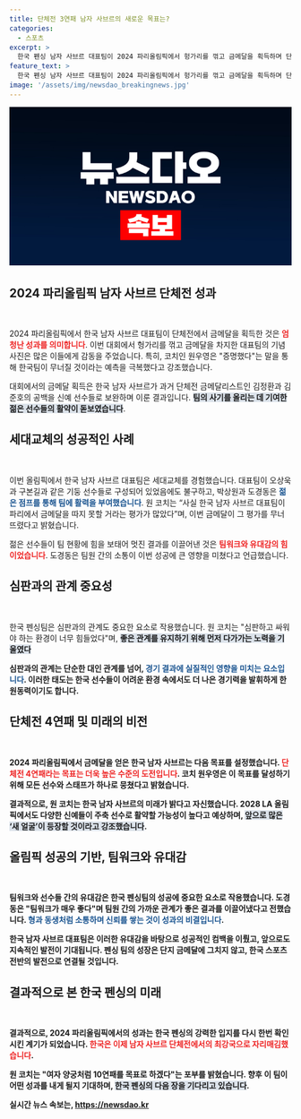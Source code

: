 ```yaml
---
title: 단체전 3연패 남자 사브르의 새로운 목표는?
categories:
  - 스포츠
excerpt: >
  한국 펜싱 남자 사브르 대표팀이 2024 파리올림픽에서 헝가리를 꺾고 금메달을 획득하며 단체전 3연패의 신화를 이어갔습니다. 세대교체와 끈끈한 팀워크로 이룬 역사적인 승리에 원 코치는 증명했다며 감격의 메시지를 전했습니다.
feature_text: >
  한국 펜싱 남자 사브르 대표팀이 2024 파리올림픽에서 헝가리를 꺾고 금메달을 획득하며 단체전 3연패의 신화를 이어갔습니다. 세대교체와 끈끈한 팀워크로 이룬 역사적인 승리에 원 코치는 증명했다며 감격의 메시지를 전했습니다.
image: '/assets/img/newsdao_breakingnews.jpg'
---
```


<p><img src="/assets/img/newsdao_breakingnews.jpg" alt="bookingtag 속보" /></p>

<h2 data-ke-size="size26">2024 파리올림픽 남자 사브르 단체전 성과</h2>

<p data-ke-size="size16">&nbsp;</p>

<p>2024 파리올림픽에서 한국 남자 사브르 대표팀이 단체전에서 금메달을 획득한 것은 <b><span style="color: #ee2323;">엄청난 성과를 의미합니다</span></b>. 이번 대회에서 헝가리를 꺾고 금메달을 차지한 대표팀의 기념 사진은 많은 이들에게 감동을 주었습니다. 특히, 코치인 원우영은 "증명했다"는 말을 통해 한국팀이 무너질 것이라는 예측을 극복했다고 강조했습니다. </p>

<p>대회에서의 금메달 획득은 한국 남자 사브르가 과거 단체전 금메달리스트인 김정환과 김준호의 공백을 신예 선수들로 보완하며 이룬 결과입니다. <b><span style="background-color: #21538527;">팀의 사기를 올리는 데 기여한 젊은 선수들의 활약이 돋보였습니다</span></b>. </p>

<h2 data-ke-size="size26">세대교체의 성공적인 사례</h2>

<p data-ke-size="size16">&nbsp;</p>

<p>이번 올림픽에서 한국 남자 사브르 대표팀은 세대교체를 경험했습니다. 대표팀이 오상욱과 구본길과 같은 기둥 선수들로 구성되어 있었음에도 불구하고, 박상원과 도경동은 <b><span style="color: #1a5490;">젊은 점프를 통해 팀에 활력을 부여했습니다</span></b>. 원 코치는 “사실 한국 남자 사브르 대표팀이 파리에서 금메달을 따지 못할 거라는 평가가 많았다”며, 이번 금메달이 그 평가를 무너뜨렸다고 밝혔습니다. </p>

<p>젊은 선수들이 팀 현황에 힘을 보태어 멋진 결과를 이끌어낸 것은 <b><span style="color: #ee2323;">팀워크와 유대감의 힘이었습니다</span></b>. 도경동은 팀원 간의 소통이 이번 성공에 큰 영향을 미쳤다고 언급했습니다. </p>

<h2 data-ke-size="size26">심판과의 관계 중요성</h2>

<p data-ke-size="size16">&nbsp;</p>

<p>한국 펜싱팀은 심판과의 관계도 중요한 요소로 작용했습니다. 원 코치는 "심판하고 싸워야 하는 환경이 너무 힘들었다"며, <b><span style="background-color: #21538527;">좋은 관계를 유지하기 위해 먼저 다가가는 노력을 기울였다</span></b고 밝혔습니다. 선수들과 코치진이 공손한 태도로 경기 임할 수 있었던 것은 이러한 노력 덕분에 가능했습니다. </p>

<p>심판과의 관계는 단순한 대인 관계를 넘어, <b><span style="color: #1a5490;">경기 결과에 실질적인 영향을 미치는 요소입니다</span></b>. 이러한 태도는 한국 선수들이 어려운 환경 속에서도 더 나은 경기력을 발휘하게 한 원동력이기도 합니다.</p>

<h2 data-ke-size="size26">단체전 4연패 및 미래의 비전</h2>

<p data-ke-size="size16">&nbsp;</p>

<p>2024 파리올림픽에서 금메달을 얻은 한국 남자 사브르는 다음 목표를 설정했습니다. <b><span style="color: #ee2323;">단체전 4연패라는 목표는 더욱 높은 수준의 도전입니다</span></b>. 코치 원우영은 이 목표를 달성하기 위해 모든 선수와 스태프가 하나로 뭉쳤다고 밝혔습니다.</p>

<p>결과적으로, 원 코치는 한국 남자 사브르의 미래가 밝다고 자신했습니다. 2028 LA 올림픽에서도 다양한 신예들이 주축 선수로 활약할 가능성이 높다고 예상하며, <b><span style="background-color: #21538527;">앞으로 많은 ‘새 얼굴’이 등장할 것이라고 강조했습니다</span></b>.</p>

<h2 data-ke-size="size26">올림픽 성공의 기반, 팀워크와 유대감</h2>

<p data-ke-size="size16">&nbsp;</p>

<p>팀워크와 선수들 간의 유대감은 한국 펜싱팀의 성공에 중요한 요소로 작용했습니다. 도경동은 "팀워크가 매우 좋다"며 팀원 간의 가까운 관계가 좋은 결과를 이끌어냈다고 전했습니다. <b><span style="color: #1a5490;">형과 동생처럼 소통하며 신뢰를 쌓는 것이 성과의 비결입니다</span></b>.</p>

<p>한국 남자 사브르 대표팀은 이러한 유대감을 바탕으로 성공적인 컴백을 이뤘고, 앞으로도 지속적인 발전이 기대됩니다. 펜싱 팀의 성장은 단지 금메달에 그치지 않고, 한국 스포츠 전반의 발전으로 연결될 것입니다.</p>

<h2 data-ke-size="size26">결과적으로 본 한국 펜싱의 미래</h2>

<p data-ke-size="size16">&nbsp;</p>

<p>결과적으로, 2024 파리올림픽에서의 성과는 한국 펜싱의 강력한 입지를 다시 한번 확인시킨 계기가 되었습니다. <b><span style="color: #ee2323;">한국은 이제 남자 사브르 단체전에서의 최강국으로 자리매김했습니다</span></b>. </p>

<p>원 코치는 "여자 양궁처럼 10연패를 목표로 하겠다"는 포부를 밝혔습니다. 향후 이 팀이 어떤 성과를 내게 될지 기대하며, <b><span style="background-color: #21538527;">한국 펜싱의 다음 장을 기다리고 있습니다</span></b>.</p>
실시간 뉴스 속보는, <a href="https://newsdao.kr" rel="dofollow">https://newsdao.kr</a>


